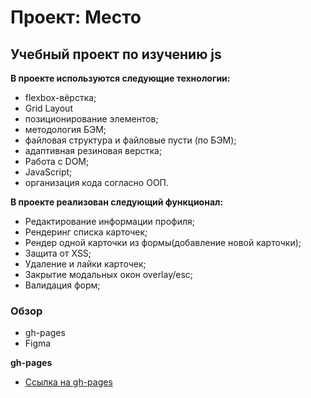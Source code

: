 # Проект: Место

## Учебный проект по изучению js
**В проекте используются следующие технологии:**
* flexbox-вёрстка;
* Grid Layout
* позиционирование элементов;
* методология БЭМ;
* файловая структура и файловые пусти (по БЭМ);
* адаптивная резиновая верстка;
* Работа с DOM;
* JavaScript;
* организация кода согласно ООП.

**В проекте реализован следующий функционал:**
* Редактирование информации профиля;
* Рендеринг списка карточек;
* Рендер одной карточки из формы(добавление новой карточки);
* Защита от XSS;
* Удаление и лайки карточек;
* Закрытие модальных окон overlay/esc;
* Валидация форм;

### Обзор

* gh-pages
* Figma

**gh-pages**

* [Ссылка на gh-pages](https://julyanazar.github.io/mesto/)